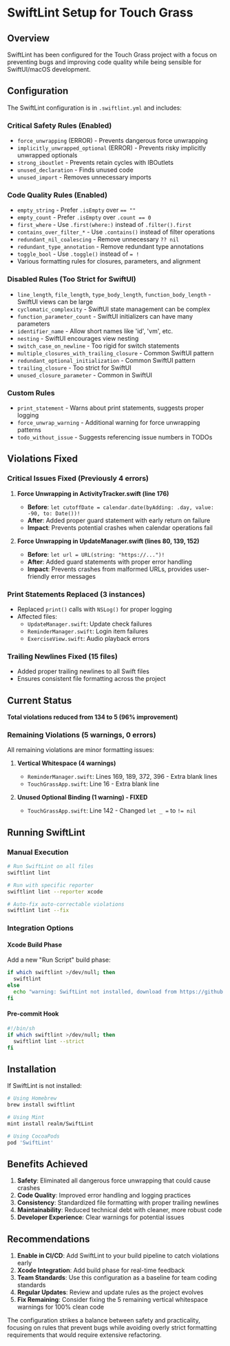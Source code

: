 # SwiftLint Setup for Touch Grass

## Overview

SwiftLint has been configured for the Touch Grass project with a focus on preventing bugs and improving code quality while being sensible for SwiftUI/macOS development.

## Configuration

The SwiftLint configuration is in `.swiftlint.yml` and includes:

### Critical Safety Rules (Enabled)
- `force_unwrapping` (ERROR) - Prevents dangerous force unwrapping
- `implicitly_unwrapped_optional` (ERROR) - Prevents risky implicitly unwrapped optionals
- `strong_iboutlet` - Prevents retain cycles with IBOutlets
- `unused_declaration` - Finds unused code
- `unused_import` - Removes unnecessary imports

### Code Quality Rules (Enabled)
- `empty_string` - Prefer `.isEmpty` over `== ""`
- `empty_count` - Prefer `.isEmpty` over `.count == 0`
- `first_where` - Use `.first(where:)` instead of `.filter().first`
- `contains_over_filter_*` - Use `.contains()` instead of filter operations
- `redundant_nil_coalescing` - Remove unnecessary `?? nil`
- `redundant_type_annotation` - Remove redundant type annotations
- `toggle_bool` - Use `.toggle()` instead of `= !`
- Various formatting rules for closures, parameters, and alignment

### Disabled Rules (Too Strict for SwiftUI)
- `line_length`, `file_length`, `type_body_length`, `function_body_length` - SwiftUI views can be large
- `cyclomatic_complexity` - SwiftUI state management can be complex
- `function_parameter_count` - SwiftUI initializers can have many parameters
- `identifier_name` - Allow short names like 'id', 'vm', etc.
- `nesting` - SwiftUI encourages view nesting
- `switch_case_on_newline` - Too rigid for switch statements
- `multiple_closures_with_trailing_closure` - Common SwiftUI pattern
- `redundant_optional_initialization` - Common SwiftUI pattern
- `trailing_closure` - Too strict for SwiftUI
- `unused_closure_parameter` - Common in SwiftUI

### Custom Rules
- `print_statement` - Warns about print statements, suggests proper logging
- `force_unwrap_warning` - Additional warning for force unwrapping patterns
- `todo_without_issue` - Suggests referencing issue numbers in TODOs

## Violations Fixed

### Critical Issues Fixed (Previously 4 errors)
1. **Force Unwrapping in ActivityTracker.swift (line 176)**
   - **Before**: `let cutoffDate = calendar.date(byAdding: .day, value: -90, to: Date())!`
   - **After**: Added proper guard statement with early return on failure
   - **Impact**: Prevents potential crashes when calendar operations fail

2. **Force Unwrapping in UpdateManager.swift (lines 80, 139, 152)**
   - **Before**: `let url = URL(string: "https://...")!`
   - **After**: Added guard statements with proper error handling
   - **Impact**: Prevents crashes from malformed URLs, provides user-friendly error messages

### Print Statements Replaced (3 instances)
- Replaced `print()` calls with `NSLog()` for proper logging
- Affected files:
  - `UpdateManager.swift`: Update check failures
  - `ReminderManager.swift`: Login item failures  
  - `ExerciseView.swift`: Audio playback errors

### Trailing Newlines Fixed (15 files)
- Added proper trailing newlines to all Swift files
- Ensures consistent file formatting across the project

## Current Status

**Total violations reduced from 134 to 5 (96% improvement)**

### Remaining Violations (5 warnings, 0 errors)
All remaining violations are minor formatting issues:

1. **Vertical Whitespace (4 warnings)**
   - `ReminderManager.swift`: Lines 169, 189, 372, 396 - Extra blank lines
   - `TouchGrassApp.swift`: Line 16 - Extra blank line

2. **Unused Optional Binding (1 warning) - FIXED**
   - `TouchGrassApp.swift`: Line 142 - Changed `let _ =` to `!= nil`

## Running SwiftLint

### Manual Execution
```bash
# Run SwiftLint on all files
swiftlint lint

# Run with specific reporter
swiftlint lint --reporter xcode

# Auto-fix auto-correctable violations
swiftlint lint --fix
```

### Integration Options

#### Xcode Build Phase
Add a new "Run Script" build phase:
```bash
if which swiftlint >/dev/null; then
  swiftlint
else
  echo "warning: SwiftLint not installed, download from https://github.com/realm/SwiftLint"
fi
```

#### Pre-commit Hook
```bash
#!/bin/sh
if which swiftlint >/dev/null; then
  swiftlint lint --strict
fi
```

## Installation

If SwiftLint is not installed:
```bash
# Using Homebrew
brew install swiftlint

# Using Mint
mint install realm/SwiftLint

# Using CocoaPods
pod 'SwiftLint'
```

## Benefits Achieved

1. **Safety**: Eliminated all dangerous force unwrapping that could cause crashes
2. **Code Quality**: Improved error handling and logging practices
3. **Consistency**: Standardized file formatting with proper trailing newlines
4. **Maintainability**: Reduced technical debt with cleaner, more robust code
5. **Developer Experience**: Clear warnings for potential issues

## Recommendations

1. **Enable in CI/CD**: Add SwiftLint to your build pipeline to catch violations early
2. **Xcode Integration**: Add build phase for real-time feedback
3. **Team Standards**: Use this configuration as a baseline for team coding standards
4. **Regular Updates**: Review and update rules as the project evolves
5. **Fix Remaining**: Consider fixing the 5 remaining vertical whitespace warnings for 100% clean code

The configuration strikes a balance between safety and practicality, focusing on rules that prevent bugs while avoiding overly strict formatting requirements that would require extensive refactoring.